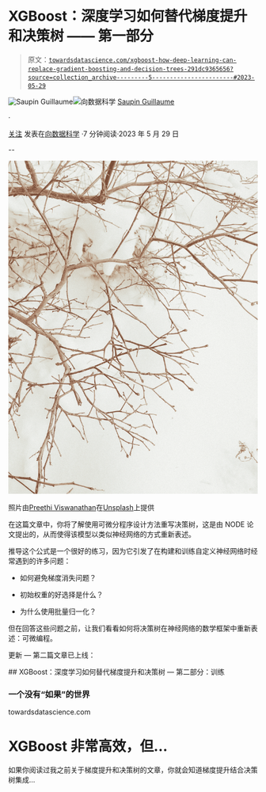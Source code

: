 # XGBoost：深度学习如何替代梯度提升和决策树 —— 第一部分

> 原文：[`towardsdatascience.com/xgboost-how-deep-learning-can-replace-gradient-boosting-and-decision-trees-291dc9365656?source=collection_archive---------5-----------------------#2023-05-29`](https://towardsdatascience.com/xgboost-how-deep-learning-can-replace-gradient-boosting-and-decision-trees-291dc9365656?source=collection_archive---------5-----------------------#2023-05-29)

[](https://medium.com/@guillaume.saupin?source=post_page-----291dc9365656--------------------------------)![Saupin Guillaume](https://medium.com/@guillaume.saupin?source=post_page-----291dc9365656--------------------------------)[](https://towardsdatascience.com/?source=post_page-----291dc9365656--------------------------------)![向数据科学](https://towardsdatascience.com/?source=post_page-----291dc9365656--------------------------------) [Saupin Guillaume](https://medium.com/@guillaume.saupin?source=post_page-----291dc9365656--------------------------------)

·

[关注](https://medium.com/m/signin?actionUrl=https%3A%2F%2Fmedium.com%2F_%2Fsubscribe%2Fuser%2F891e27328f3a&operation=register&redirect=https%3A%2F%2Ftowardsdatascience.com%2Fxgboost-how-deep-learning-can-replace-gradient-boosting-and-decision-trees-291dc9365656&user=Saupin+Guillaume&userId=891e27328f3a&source=post_page-891e27328f3a----291dc9365656---------------------post_header-----------) 发表在[向数据科学](https://towardsdatascience.com/?source=post_page-----291dc9365656--------------------------------) ·7 分钟阅读·2023 年 5 月 29 日[](https://medium.com/m/signin?actionUrl=https%3A%2F%2Fmedium.com%2F_%2Fvote%2Ftowards-data-science%2F291dc9365656&operation=register&redirect=https%3A%2F%2Ftowardsdatascience.com%2Fxgboost-how-deep-learning-can-replace-gradient-boosting-and-decision-trees-291dc9365656&user=Saupin+Guillaume&userId=891e27328f3a&source=-----291dc9365656---------------------clap_footer-----------)

--

[](https://medium.com/m/signin?actionUrl=https%3A%2F%2Fmedium.com%2F_%2Fbookmark%2Fp%2F291dc9365656&operation=register&redirect=https%3A%2F%2Ftowardsdatascience.com%2Fxgboost-how-deep-learning-can-replace-gradient-boosting-and-decision-trees-291dc9365656&source=-----291dc9365656---------------------bookmark_footer-----------)![](img/d836a60a327155b897054d6830cd01dc.png)

照片由[Preethi Viswanathan](https://unsplash.com/@sallybrad2016?utm_source=medium&utm_medium=referral)在[Unsplash](https://unsplash.com/?utm_source=medium&utm_medium=referral)上提供

在这篇文章中，你将了解使用可微分程序设计方法重写决策树，这是由 NODE 论文提出的，从而使得该模型以类似神经网络的方式重新表述。

推导这个公式是一个很好的练习，因为它引发了在构建和训练自定义神经网络时经常遇到的许多问题：

+   如何避免梯度消失问题？

+   初始权重的好选择是什么？

+   为什么使用批量归一化？

但在回答这些问题之前，让我们看看如何将决策树在神经网络的数学框架中重新表述：可微编程。

更新 — 第二篇文章已上线：

[](/xgboost-how-deep-learning-can-replace-gradient-boosting-and-decision-trees-part-2-training-b432620750f8?source=post_page-----291dc9365656--------------------------------) ## XGBoost：深度学习如何替代梯度提升和决策树 — 第二部分：训练

### 一个没有“如果”的世界

towardsdatascience.com

# XGBoost 非常高效，但…

如果你阅读过我之前关于梯度提升和决策树的文章，你就会知道梯度提升结合决策树集成…
